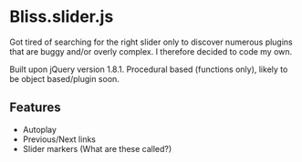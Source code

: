 Bliss.slider.js
============

Got tired of searching for the right slider only to discover numerous plugins that are buggy and/or overly complex. 
I therefore decided to code my own. 

Built upon jQuery version 1.8.1. Procedural based (functions only), likely to be object based/plugin soon.

Features
--------

- Autoplay
- Previous/Next links
- Slider markers (What are these called?)
